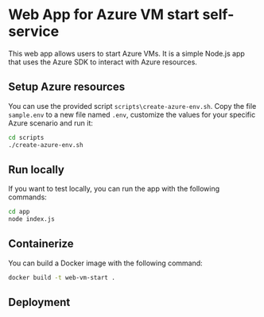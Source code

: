 # Web App for Azure VM start self-service

This web app allows users to start Azure VMs. It is a simple Node.js app that uses the Azure SDK to interact with Azure resources.

## Setup Azure resources

You can use the provided script `scripts\create-azure-env.sh`. Copy the file `sample.env` to a new file named `.env`, customize the values for your specific Azure scenario and run it:

```bash
cd scripts
./create-azure-env.sh
```

## Run locally

If you want to test locally, you can run the app with the following commands:

```bash
cd app
node index.js
```

## Containerize

You can build a Docker image with the following command:

```bash
docker build -t web-vm-start .
```


## Deployment